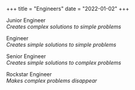 +++
title = "Engineers"
date = "2022-01-02"
+++

Junior Engineer<br>
*Creates complex solutions to simple problems*

Engineer<br>
*Creates simple solutions to simple problems*

Senior Engineer<br>
*Creates simple solutions to complex problems*

Rockstar Engineer<br>
*Makes complex problems disappear*
